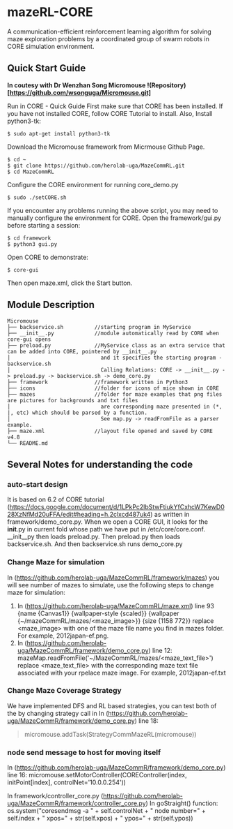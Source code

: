 # mazeRL-CORE
A communication-efficient reinforcement learning algorithm for solving maze exploration problems by a coordinated group of swarm robots in CORE simulation environment.

## Quick Start Guide
**In coutesy with Dr Wenzhan Song Micromouse !(Repository)[https://github.com/wsonguga/Micromouse.git]**

Run in CORE   - Quick Guide
First make sure that CORE has been installed. If you have not installed CORE, follow CORE Tutorial to install.
Also, Install python3-tk:

    $ sudo apt-get install python3-tk
Download the Micromouse framework from Micrmouse Github Page. 

    $ cd ~
    $ git clone https://github.com/herolab-uga/MazeCommRL.git
    $ cd MazeCommRL
 
Configure the CORE environment for running core_demo.py

    $ sudo ./setCORE.sh
 
If you encounter any problems running the above script, you may need to manually configure the environment for CORE.
Open the framework/gui.py before starting a session:

    $ cd framework
    $ python3 gui.py
 
Open CORE to demonstrate:

    $ core-gui
 
Then open maze.xml, click the Start button.

## Module Description
    Micromouse
    ├── backservice.sh          //starting program in MyService
    ├── __init__.py             //module automatically read by CORE when core-gui opens
    ├── preload.py              //MyService class as an extra service that can be added into CORE, pointered by __init__.py
    │                             and it specifies the starting program - backservice.sh
    │                             Calling Relations: CORE -> __init__.py -> preload.py -> backservice.sh -> demo_core.py
    ├── framework               //framework written in Python3
    ├── icons                   //folder for icons of mice shown in CORE
    ├── mazes                   //folder for maze examples that png files are pictures for backgrounds and txt files 
    │                             are corresponding maze presented in (*, |, etc) which should be parsed by a function. 
    │                             See map.py -> readFromFile as a parser example.
    ├── maze.xml                //layout file opened and saved by CORE v4.8
    └── README.md

## Several Notes for understanding the code

### auto-start design
It is based on 6.2 of CORE tutorial (https://docs.google.com/document/d/1LPkPc2lbStwFtiukYfCxhcW7KewD028XzNfMd20uFFA/edit#heading=h.2clxcd487uk4) as written in framework/demo_core.py. When we open a CORE GUI, it looks for the __init__.py in current fold whose path we have put in /etc/core/core.conf. __init__py then loads preload.py. Then preload.py then loads backservice.sh. And then backservice.sh runs demo_core.py

### Change Maze for simulation
In  (https://github.com/herolab-uga/MazeCommRL/framework/mazes) you will see number of mazes to simulate, use the following steps to change maze for simulation:
1. In (https://github.com/herolab-uga/MazeCommRL/maze.xml) line 93
 <parameter name="canvas c1">{name {Canvas1}} {wallpaper-style {scaled}} {wallpaper {~/mazeCommRL/mazes/<maze_image>}} {size {1158 772}}</parameter>
replace <maze_image> with one of the maze file name you find in mazes folder. For example, 2012japan-ef.png.
2. In (https://github.com/herolab-uga/MazeCommRL/framework/demo_core.py)  line 12:
mazeMap.readFromFile('~/MazeCommRL/mazes/<maze_text_file>')
replace <maze_text_file> with the corresponding maze text file associated with your rpelace maze image. For example, 2012japan-ef.txt

### Change Maze Coverage Strategy
We have implemented DFS and RL based strategies, you can test both of the by changing strategy call in In  (https://github.com/herolab-uga/MazeCommR/framework/demo_core.py) line 18:
> micromouse.addTask(StrategyCommMazeRL(micromouse))

### node send message to host for moving itself
In  (https://github.com/herolab-uga/MazeCommR/framework/demo_core.py) line 16:
micromouse.setMotorController(COREController(index, initPoint[index], controlNet='10.0.0.254'))

In framework/controller_core.py (https://github.com/herolab-uga/MazeCommR/framework/controller_core.py)
In goStraight() function:
os.system("coresendmsg -a " + self.controlNet + " node number=" + self.index + " xpos=" + str(self.xpos) + " ypos=" + str(self.ypos))
